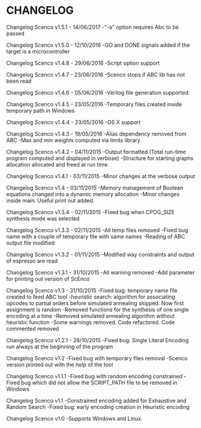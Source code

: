 # CHANGELOG #
Changelog Scenco v1.5.1 - 14/06/2017
-"-a" option requires Abc to be passed

Changelog Scenco v1.5.0 - 12/10/2016
-GO and DONE signals added if the target is a microcontroller

Changelog Scenco v1.4.8 - 29/06/2016
-Script option support

Changelog Scenco v1.4.7 - 23/06/2016
-Scenco stops if ABC lib has not been read

Changelog Scenco v1.4.6 - 05/06/2016
-Verilog file generation supported

Changelog Scenco v1.4.5 - 23/05/2016
-Temporary files created inside temporary path in Windows

Changelog Scenco v1.4.4 - 23/05/2016
-OS X support

Changelog Scenco v1.4.3 - 19/05/2016
-Alias dependency removed from ABC
-Max and min weights computed via limits library

Changelog Scenco v1.4.2 - 04/11/2015
-Output formatted (Total run-time program computed and displayed in verbose)
-Structure for starting graphs allocation allocated and freed at run time.

Changelog Scenco v1.4.1 - 03/11/2015
-Minor changes at the verbose output

Changelog Scenco v1.4 - 03/11/2015
-Memory management of Boolean equations changed into a dynamic memory allocation
-Minor changes inside main. Useful print out added.

Changelog Scenco v1.3.4 - 02/11/2015
-Fixed bug when CPOG_SIZE synthesis mode was selected

Changelog Scenco v1.3.3 - 02/11/2015
-All temp files removed
-Fixed bug name with a couple of temporary file with same names
-Reading of ABC output file modified

Changelog Scenco v1.3.2 - 01/11/2015
-Modified way constraints and output of espresso are read

Changelog Scenco v1.3.1 - 31/10/2015
-All warning removed
-Add parameter for printing out version of ScEnco

Changelog Scenco v1.3 - 31/10/2015
-Fixed bug: temporary name file created to feed ABC tool
-heuristic search: algorithm for associating opcodes to partial orders before
 simulated annealing skipped. Now first assignment is random
-Removed functions for the synthesis of one single encoding at a time
-Removed simulated annealing algorithm without heuristic function
-Some warnings removed. Code refactored. Code commented removed

Changelog Scenco v1.2.1 - 28/10/2015
-Fixed bug: Single Literal Encoding run always at the beginning of the program

Changelog Scenco v1.2
-Fixed bug with temporary files removal
-Scenco version printed out with the help of the tool

Changelog Scenco v1.1.1
-Fixed bug with random encoding constrained
-Fixed bug which did not allow the SCRIPT_PATH file to be removed in Windows

Changelog Scenco v1.1
-Constrained encoding added for Exhaustive and Random Search
-Fixed bug: early encoding creation in Heuristic encoding

Changelog Scenco v1.0
-Supports Windows and Linux.
